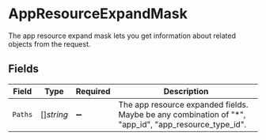 # AppResourceExpandMask

The app resource expand mask lets you get information about related objects from the request.


## Fields

| Field                                                                                                | Type                                                                                                 | Required                                                                                             | Description                                                                                          |
| ---------------------------------------------------------------------------------------------------- | ---------------------------------------------------------------------------------------------------- | ---------------------------------------------------------------------------------------------------- | ---------------------------------------------------------------------------------------------------- |
| `Paths`                                                                                              | []*string*                                                                                           | :heavy_minus_sign:                                                                                   | The app resource expanded fields. Maybe be any combination of "*", "app_id", "app_resource_type_id". |